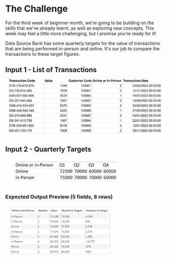 # The Challenge

For the third week of beginner month, we're going to be building on the skills that we've already learnt, as well as exploring new concepts. This week may feel a little more challenging, but I promise you're ready for it!

Data Source Bank has some quarterly targets for the value of transactions that are being performed in-person and online. It's our job to compare the transactions to these target figures.

## Input 1 - List of Transactions

![alt text](image.png)

## Input 2 - Quarterly Targets

![alt text](image-1.png)

### Expected Output Preview (5 fields, 8 rows)

![alt text](image-2.png)